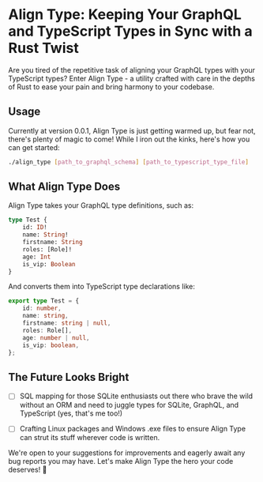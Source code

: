 # Align Type: Keeping Your GraphQL and TypeScript Types in Sync with a Rust Twist

Are you tired of the repetitive task of aligning your GraphQL types with your TypeScript types? Enter Align Type - a utility crafted with care in the depths of Rust to ease your pain and bring harmony to your codebase.

## Usage

Currently at version 0.0.1, Align Type is just getting warmed up, but fear not, there's plenty of magic to come! While I iron out the kinks, here's how you can get started:


```bash
./align_type [path_to_graphql_schema] [path_to_typescript_type_file]
```

## What Align Type Does

Align Type takes your GraphQL type definitions, such as:

```graphql
type Test {
    id: ID!
    name: String!
    firstname: String
    roles: [Role]!
    age: Int
    is_vip: Boolean 
}
```

And converts them into TypeScript type declarations like:

```ts
export type Test = {
    id: number,
    name: string,
    firstname: string | null,
    roles: Role[],
    age: number | null,
    is_vip: boolean,
};
```

## The Future Looks Bright

- [ ] SQL mapping for those SQLite enthusiasts out there who brave the wild without an ORM and need to juggle types for SQLite, GraphQL, and TypeScript (yes, that's me too!)

- [ ] Crafting Linux packages and Windows .exe files to ensure Align Type can strut its stuff wherever code is written.

We're open to your suggestions for improvements and eagerly await any bug reports you may have. Let's make Align Type the hero your code deserves! 🦾
